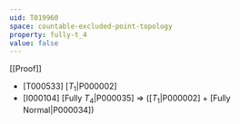 ```yaml
---
uid: T019960
space: countable-excluded-point-topology
property: fully-t_4
value: false
---
```

[[Proof]]

* [T000533] [$T_1$|P000002]
* [I000104] [Fully $T_4$|P000035] => ([$T_1$|P000002] + [Fully Normal|P000034])

